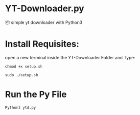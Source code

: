 # YT-Downloader.py
:package: simple yt downloader with Python3



# Install Requisites:

open a new terminal inside the YT-Downloader Folder and
Type:

<code>chmod +x setup.sh</code>

<code>sudo ./setup.sh</code>
  
  
  
# Run the Py File

<code>Python3 ytd.py</code>
